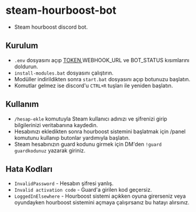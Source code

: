 # steam-hourboost-bot
- Steam hourboost discord bot.

## Kurulum
- `.env` dosyasını açıp [TOKEN](https://discord.com/developers/applications),WEBHOOK_URL ve BOT_STATUS kısımlarını doldurun.
- `install-modules.bat` dosyasını çalıştırın.
- Modüller indirildikten sonra `start.bat` dosyasını açıp botunuzu başlatın.
- Komutlar gelmez ise discord'u `CTRL+R` tuşları ile yeniden başlatın.

## Kullanım
- `/hesap-ekle` komutuyla Steam kullanıcı adınızı ve şifrenizi girip bilgilerinizi veritabanına kaydedin.
- Hesabınızı ekledikten sonra hourboost sistemini başlatmak için /panel komutunu kullanıp butonlar yardımıyla başlatın.
- Steam hesabınızın guard kodunu girmek için DM'den `!guard guardkodunuz` yazarak giriniz.

## Hata Kodları
- `InvalidPassword` - Hesabın şifresi yanlış.
- `Invalid activation code` - Guard'a girilen kod geçersiz.
- `LoggedInElsewhere` - Hourboost sistemi açıkken oyuna girerseniz veya oyundayken hourboost sistemini açmaya çalışırsanız bu hatayı alırsınız.
